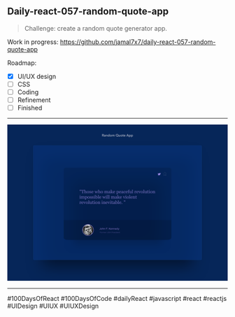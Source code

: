 ## Daily-react-057-random-quote-app

> Challenge: create a random quote generator app.

Work in progress: https://github.com/jamal7x7/daily-react-057-random-quote-app


Roadmap:

- [x] UI/UX design
- [ ] CSS
- [ ] Coding
- [ ] Refinement
- [ ] Finished

---

![Alt text](/src/images/daily-react-057-random-quote-app.png?raw=true "App UI")

---

#100DaysOfReact #100DaysOfCode #dailyReact #javascript #react #reactjs #UIDesign #UIUX #UIUXDesign
